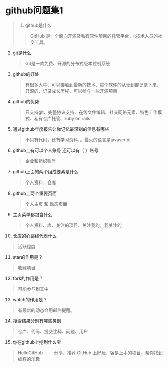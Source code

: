 # github问题集1
>1. github是什么
   >> GitHub 是一个面向开源及私有软件项目的托管平台，it技术人员的社交工具。
2. git是什么
   >Git是一款免费、开源的分布式版本控制系统
3. github的好处
   >有很多大牛、可以接触到最新的技术、每个软件的从无到都记录下来、开源的、记录成长历程、可以参与一些开源项目
4. github的优势
   >只支持git、完整协议支持、在线文件编辑、社交网络元素、特色工作模式、私有仓库托管、ruby on rails
5. 通过github年度报告让你记忆最深刻的信息有哪些
   >不只有代码，还有学习资料，。最火的语言是javascript
6. github上有可以个人账号 还可以有（ ）账号
   >企业和组织账号
7. github上面的两个组成要素是什么
   >个人资料，仓库
8. github上两个重要页面
   >个人主页 和 动态页面
9. 主页菜单都包含什么
   >个人资料、库、关注的项目、关注我的，我关注的
10. 仓库的心跳线代表什么
   >活跃程度
11. star的作用是？
   >收藏项目
12. fork的作用是？
   >可能参与到其中
13. watch的作用是？
   >有最新的动态会用邮件提醒。
14. 搜索结果分别有哪些类别
   >仓库、代码、提交注释、问题、用户
15. 你在github上挖到什么宝
   >HelloGitHub —— 分享、推荐 GitHub 上好玩、容易上手的项目，帮你找到编程的乐趣
